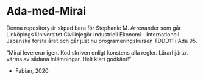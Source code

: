 # Ada-med-Mirai
Denna repository är skpad bara för Stephanie M. Arrenander som går Linköpings Universitet Civilinjegör Industriell Ekonomi - Internationell Japanska första året och går just nu programeringskursen TDDD11 i Ada 95.  

"Mirai levererar igen.
Kod skriven enligt konstens alla regler. Lärarhjärtat värms av sådana inlämningar.
Helt klart godkänt!"
- Fabian, 2020
